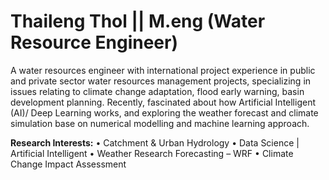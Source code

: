 # Thaileng Thol || M.eng (Water Resource Engineer)

A water resources engineer with international project experience in public and private sector water resources management projects, specializing in issues relating to climate change adaptation, flood early warning, basin development planning. Recently, fascinated about how Artificial Intelligent (AI)/ Deep Learning works, and exploring the weather forecast and climate simulation base on numerical modelling and machine learning approach.

**Research Interests:**
• Catchment & Urban Hydrology
• Data Science | Artificial Intelligent
• Weather Research Forecasting – WRF
• Climate Change Impact Assessment
